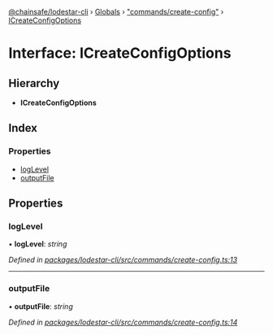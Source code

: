 [@chainsafe/lodestar-cli](../README.md) › [Globals](../globals.md) › ["commands/create-config"](../modules/_commands_create_config_.md) › [ICreateConfigOptions](_commands_create_config_.icreateconfigoptions.md)

# Interface: ICreateConfigOptions

## Hierarchy

* **ICreateConfigOptions**

## Index

### Properties

* [logLevel](_commands_create_config_.icreateconfigoptions.md#loglevel)
* [outputFile](_commands_create_config_.icreateconfigoptions.md#outputfile)

## Properties

###  logLevel

• **logLevel**: *string*

*Defined in [packages/lodestar-cli/src/commands/create-config.ts:13](https://github.com/ChainSafe/lodestar/blob/1b619203f/packages/lodestar-cli/src/commands/create-config.ts#L13)*

___

###  outputFile

• **outputFile**: *string*

*Defined in [packages/lodestar-cli/src/commands/create-config.ts:14](https://github.com/ChainSafe/lodestar/blob/1b619203f/packages/lodestar-cli/src/commands/create-config.ts#L14)*
